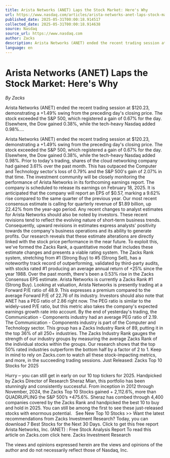 ```yaml
---
title: Arista Networks (ANET) Laps the Stock Market: Here's Why
url: https://www.nasdaq.com/articles/arista-networks-anet-laps-stock-market-heres-why
published_date: 2025-05-31T00:00:18.914517
collected_date: 2025-05-31T00:00:18.914638
source: Nasdaq
source_url: https://www.nasdaq.com
author: Zacks
description: Arista Networks (ANET) ended the recent trading session at $120.23, demonstrating a +1.49% swing from the preceding day's closing price. The stock exceeded the S&amp;P 500, which registered a gain of 0.67% for the day. Elsewhere, the Dow gained 0.38%, while the tech-heavy Nasdaq added 0.98%....
language: en
---
```


# Arista Networks (ANET) Laps the Stock Market: Here's Why

*By Zacks*

Arista Networks (ANET) ended the recent trading session at $120.23, demonstrating a +1.49% swing from the preceding day's closing price. The stock exceeded the S&amp;P 500, which registered a gain of 0.67% for the day. Elsewhere, the Dow gained 0.38%, while the tech-heavy Nasdaq added 0.98%....

Arista Networks (ANET) ended the recent trading session at $120.23, demonstrating a +1.49% swing from the preceding day's closing price. The stock exceeded the S&amp;P 500, which registered a gain of 0.67% for the day. Elsewhere, the Dow gained 0.38%, while the tech-heavy Nasdaq added 0.98%. Prior to today's trading, shares of the cloud networking company had gained 3.61% over the past month. This has outpaced the Computer and Technology sector's loss of 0.79% and the S&amp;P 500's gain of 2.07% in that time. 
 The investment community will be closely monitoring the performance of Arista Networks in its forthcoming earnings report. The company is scheduled to release its earnings on February 18, 2025. It is anticipated that the company will report an EPS of $0.57, marking a 9.62% rise compared to the same quarter of the previous year. Our most recent consensus estimate is calling for quarterly revenue of $1.89 billion, up 22.42% from the year-ago period. Any recent changes to analyst estimates for Arista Networks should also be noted by investors. These recent revisions tend to reflect the evolving nature of short-term business trends. Consequently, upward revisions in estimates express analysts' positivity towards the company's business operations and its ability to generate profits. Our research reveals that these estimate alterations are directly linked with the stock price performance in the near future. To exploit this, we've formed the Zacks Rank, a quantitative model that includes these estimate changes and presents a viable rating system. The Zacks Rank system, stretching from #1 (Strong Buy) to #5 (Strong Sell), has a noteworthy track record of outperforming, validated by third-party audits, with stocks rated #1 producing an average annual return of +25% since the year 1988. Over the past month, there's been a 0.53% rise in the Zacks Consensus EPS estimate. Arista Networks is currently a Zacks Rank #1 (Strong Buy). Looking at valuation, Arista Networks is presently trading at a Forward P/E ratio of 48.9. This expresses a premium compared to the average Forward P/E of 22.76 of its industry. 
 Investors should also note that ANET has a PEG ratio of 2.86 right now. The PEG ratio is similar to the widely-used P/E ratio, but this metric also takes the company's expected earnings growth rate into account. By the end of yesterday's trading, the Communication - Components industry had an average PEG ratio of 2.19. The Communication - Components industry is part of the Computer and Technology sector. This group has a Zacks Industry Rank of 89, putting it in the top 36% of all 250+ industries. The Zacks Industry Rank gauges the strength of our industry groups by measuring the average Zacks Rank of the individual stocks within the groups. Our research shows that the top 50% rated industries outperform the bottom half by a factor of 2 to 1. Keep in mind to rely on Zacks.com to watch all these stock-impacting metrics, and more, in the succeeding trading sessions. 
 Just Released: Zacks Top 10 Stocks for 2025 
 
 Hurry – you can still get in early on our 10 top tickers for 2025. Handpicked by Zacks Director of Research Sheraz Mian, this portfolio has been stunningly and consistently successful. From inception in 2012 through November, 2024, the Zacks Top 10 Stocks gained + 2,112.6%, more than QUADRUPLING the S&amp;P 500’s +475.6%. Sheraz has combed through 4,400 companies covered by the Zacks Rank and handpicked the best 10 to buy and hold in 2025. You can still be among the first to see these just-released stocks with enormous potential. 
   
 See New Top 10 Stocks &gt;&gt; Want the latest recommendations from Zacks Investment Research? Today, you can download 7 Best Stocks for the Next 30 Days. Click to get this free report Arista Networks, Inc. (ANET) : Free Stock Analysis Report To read this article on Zacks.com click here. Zacks Investment Research

The views and opinions expressed herein are the views and opinions of the author and do not necessarily reflect those of Nasdaq, Inc.